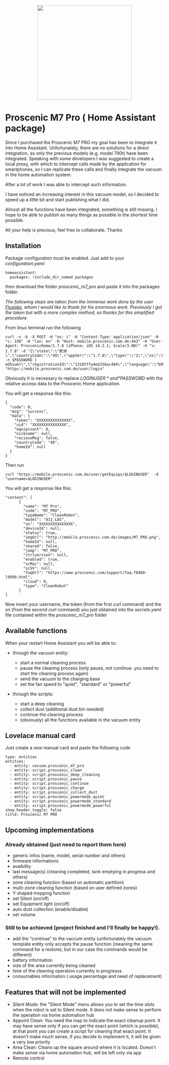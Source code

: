<p align="center">
	<img height="300" src="https://s.alicdn.com/@sc01/kf/H55421308235b45568c523f2684731916J.png">
</p>



# Proscenic M7 Pro ( Home Assistant package)

Since I purchased the Proscenic M7 PRO my goal has been to integrate it into Home Assistant.
Unfortunately, there are no solutions for a direct integration, as only the previous models (e.g. model 790t) have been integrated.
Speaking with some developers I was suggested to create a local proxy, with which to intercept calls made by the application for smartphones, so I can replicate these calls and finally integrate the vacuum in the home automation system.

After a lot of work I was able to intercept such information.

I have noticed an increasing interest in this vacuum model, so I decided to speed up a little bit and start publishing what I did. 

Almost all the functions have been integrated, something is still missing. I hope to be able to publish as many things as possible in the shortest time possible.

All your help is precious, feel free to collaborate. Thanks


## Installation
Package configuration must be enabled. Just add to your *configuration.yaml*
```
homeassistant:
  packages: !include_dir_named packages
```
then download the folder *proscenic_m7_pro* and paste it into the packages folder.


*The following steps are taken from the immense work done by the user [Fluepke](https://github.com/Fluepke/proscenic), whom I would like to thank for his enormous work. Previously I got the token but with a more complex method, so thanks for this simplified procedure.*

From linux terminal run the following

```
curl -v -k -X POST -H "os: i" -H "Content-Type: application/json" -H "c: 338" -H "lan: en" -H "Host: mobile.proscenic.com.de:443" -H "User-Agent: ProscenicHome/1.7.8 (iPhone; iOS 14.2.1; Scale/3.00)" -H "v: 1.7.8" -d "{\"state\":\"欧洲\",\"countryCode\":\"49\",\"appVer\":\"1.7.8\",\"type\":\"2\",\"os\":\"IOS\",\"password\":\"$(echo -n $PASSWORD | md5sum)\",\"registrationId\":\"13165ffa4eb156ac484\",\"language\":\"EN\",\"username\":\"$LOGINUSER\",\"pwd\":\"$PASSWORD\"}" "https://mobile.proscenic.com.de/user/login"
```

Obviously it is necessary to replace *$LOGINUSER* and *$PASSWORD* with the relative access data to the Proscenic Home application.

You will get a response like this:
```
{
  "code": 0,
  "msg": "success",
  "data": {
    "token": "XXXXXXXXXXXXXXX",
    "uid": "XXXXXXXXXXXXXXX",
    "equipcount": 0,
    "nickname": null,
    "recieveMsg": false,
    "countryCode": "49",
    "homeId": null
  }
}
```
Then run
```
curl "https://mobile.proscenic.com.de/user/getEquips/$LOGINUSER"  -d "username=$LOGINUSER"
```
You will get a response like this:
```
"content": [
      {
        "name": "M7 Pro",
        "code": "M7_PRO",
        "typeName": "CleanRobot",
        "model": "811_LDS",
        "sn": "XXXXXXXXXXXXXXX",
        "deviceId": null,
        "status": true,
        "imgUrl": "http://mobile.proscenic.com.de/images/M7_PRO.png",
        "homeId": null,
        "shared": false,
        "jump": "M7_PRO",
        "ctrlversion": null,
        "enabled": true,
        "scMac": null,
        "scSV": null,
        "faqUrl": "https://www.proscenic.com/support/faq-f0460-l9999.html",
        "cloud": 0,
        "type": "CleanRobot"
      }
]
```
Now insert your username, the token (from the first *curl* command) and the sn (from the second *curl* command) you just obtained into the *secrets.yaml* file contained within the *proscenic_m7_pro* folder


## Available functions
When your restart Home Assistant you will be able to:
* through the vacuum entity:
  * start a normal cleaning process
  * pause the cleaning process (only pause, not continue. you need to start the cleaning process again)
  * send the vacuum to the charging base
  * set the fan speed to "quiet", "standard" or "powerful" 

* through the scripts:
  * start a deep cleaning
  * collect dust (additional dust bin needed)
  * continue the cleaning process
  * (obviously) all the functions available in the vacuum entity

## Lovelace manual card
Just create a new manual card and paste the following code
```
type: entities
entities:
  - entity: vacuum.proscenic_m7_pro
  - entity: script.proscenic_clean
  - entity: script.proscenic_deep_cleaning
  - entity: script.proscenic_pause
  - entity: script.proscenic_continue
  - entity: script.proscenic_charge
  - entity: script.proscenic_collect_dust
  - entity: script.proscenic_powermode_quiet
  - entity: script.proscenic_powermode_standard
  - entity: script.proscenic_powermode_powerful
show_header_toggle: false
title: Proscenic M7 PRO
```


## Upcoming implementations

### Already obtained (just need to report them here)
- generic infos (name, model, serial number and others)
- firmware informations
- avaibility
- last message(s) (cleaning completed, tank emptying in progress and others)
- zone cleaning function (based on automatic partition)
- multi-zone cleaning function (based on user defined zones)
- Y shaped mopping function
- set Silent (on/off)
- set Equipment light (on/off)
- auto dust collection (enable/disable)
- set volume


### Still to be achieved (project finished and I'll finally be happy!).
- add the "continue" to the vaccum entity (unfortunately the vacuum template entity only accepts the pause function (meaning the same command for a restore), but in our case the commands would be different)
- battery information
- size of the area currently being cleaned
- time of the cleaning operation currently in progresss
- consumables information ( usage percentage and need of replacement)


## Features that will not be implemented
- Silent Mode: the "Silent Mode" menu allows you to set the time slots when the robot is set to Silent mode. It does not make sense to perform the operation via home automation hub
- Appoint Clean: You need the map to indicate the exact cleanup point. It may have sense only if you can get the exact point (which is possible), at that point you can create a script for cleaning that exact point. It doesn't make much sense, if you decide to implement it, it will be given a very low priority
- Area Clean: Cleans up the square around where it is located. Doesn't make sense via home automation hub, will be left only via app
- Remote control
